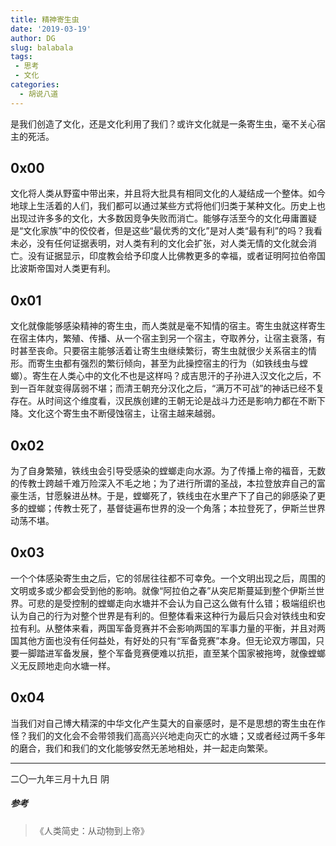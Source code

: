 ```yaml
---
title: 精神寄生虫
date: '2019-03-19'
author: DG
slug: balabala
tags: 
 - 思考
 - 文化
categories: 
  - 胡说八道 
---
```

是我们创造了文化，还是文化利用了我们？或许文化就是一条寄生虫，毫不关心宿主的死活。
## 0x00

文化将人类从野蛮中带出来，并且将大批具有相同文化的人凝结成一个整体。如今地球上生活着的人们，我们都可以通过某些方式将他们归类于某种文化。历史上也出现过许多多的文化，大多数因竞争失败而消亡。能够存活至今的文化毋庸置疑是“文化家族”中的佼佼者，但是这些“最优秀的文化”是对人类“最有利”的吗？我看未必，没有任何证据表明，对人类有利的文化会扩张，对人类无情的文化就会消亡。没有证据显示，印度教会给予印度人比佛教更多的幸福，或者证明阿拉伯帝国比波斯帝国对人类更有利。

## 0x01
文化就像能够感染精神的寄生虫，而人类就是毫不知情的宿主。寄生虫就这样寄生在宿主体内，繁殖、传播、从一个宿主到另一个宿主，夺取养分，让宿主衰落，有时甚至丧命。只要宿主能够活着让寄生虫继续繁衍，寄生虫就很少关系宿主的情形。而寄生虫都有强烈的繁衍倾向，甚至为此操控宿主的行为（如铁线虫与螳螂）。寄生在人类心中的文化不也是这样吗？成吉思汗的子孙进入汉文化之后，不到一百年就变得孱弱不堪；而清王朝充分汉化之后，“满万不可战”的神话已经不复存在。从时间这个维度看，汉民族创建的王朝无论是战斗力还是影响力都在不断下降。文化这个寄生虫不断侵蚀宿主，让宿主越来越弱。

## 0x02
为了自身繁殖，铁线虫会引导受感染的螳螂走向水源。为了传播上帝的福音，无数的传教士跨越千难万险深入不毛之地；为了进行所谓的圣战，本拉登放弃自己的富豪生活，甘愿躲进丛林。于是，螳螂死了，铁线虫在水里产下了自己的卵感染了更多的螳螂；传教士死了，基督徒遍布世界的没一个角落；本拉登死了，伊斯兰世界动荡不堪。

## 0x03
一个个体感染寄生虫之后，它的邻居往往都不可幸免。一个文明出现之后，周围的文明或多或少都会受到他的影响。就像“阿拉伯之春”从突尼斯蔓延到整个伊斯兰世界。可悲的是受控制的螳螂走向水塘并不会认为自己这么做有什么错；极端组织也认为自己的行为对整个世界是有利的。但整体看来这种行为最后只会对铁线虫和安拉有利。从整体来看，两国军备竞赛并不会影响两国的军事力量的平衡，并且对两国其他方面也没有任何益处，有好处的只有“军备竞赛”本身。但无论双方哪国，只要一脚踏进军备发展，整个军备竞赛便难以抗拒，直至某个国家被拖垮，就像螳螂义无反顾地走向水塘一样。

## 0x04
当我们对自己博大精深的中华文化产生莫大的自豪感时，是不是思想的寄生虫在作怪？我们的文化会不会带领我们高高兴兴地走向灭亡的水塘；又或者经过两千多年的磨合，我们和我们的文化能够安然无恙地相处，并一起走向繁荣。

-----------------------------------------
二〇一九年三月十九日 阴

##### 参考

>《人类简史：从动物到上帝》
